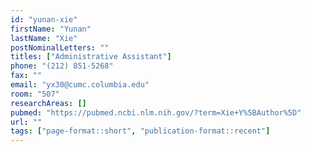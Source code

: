 ```yaml
---
id: "yunan-xie"
firstName: "Yunan"
lastName: "Xie"
postNominalLetters: ""
titles: ["Administrative Assistant"]
phone: "(212) 851-5268"
fax: ""
email: "yx30@cumc.columbia.edu"
room: "507"
researchAreas: []
pubmed: "https://pubmed.ncbi.nlm.nih.gov/?term=Xie+Y%5BAuthor%5D"
url: ""
tags: ["page-format::short", "publication-format::recent"]
---
```

